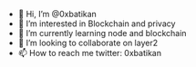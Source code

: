 - 👋 Hi, I’m @0xbatikan
- 👀 I’m interested in Blockchain and privacy 
- 🌱 I’m currently learning node and blockchain
- 💞️ I’m looking to collaborate on layer2
- 📫 How to reach me twitter: 0xbatikan

<!---
0xbatikan/0xbatikan is a ✨ special ✨ repository because its `README.md` (this file) appears on your GitHub profile.
You can click the Preview link to take a look at your changes.
--->
